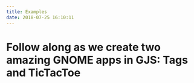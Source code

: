 ```yaml
---
title: Examples
date: 2018-07-25 16:10:11
---
```

# Follow along as we create two amazing GNOME apps in GJS: Tags and TicTacToe
